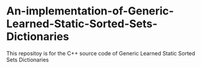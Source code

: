 # An-implementation-of-Generic-Learned-Static-Sorted-Sets-Dictionaries
This repositoy is for the C++ source code of Generic Learned Static Sorted Sets Dictionaries
